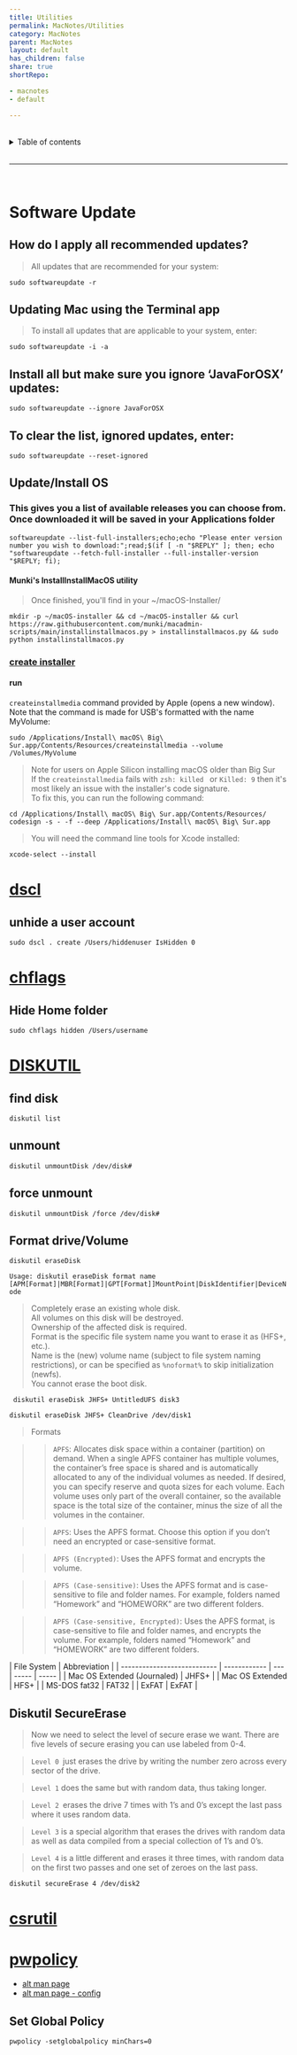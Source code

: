 ```yaml
---
title: Utilities
permalink: MacNotes/Utilities
category: MacNotes
parent: MacNotes
layout: default
has_children: false
share: true
shortRepo:

- macnotes
- default

---
```


<br/>

<details markdown="block">                
<summary>                
Table of contents                
</summary>                
{: .text-delta }                
1. TOC                
{:toc}                
</details>

<br/>

---

<br/>

# Software Update

## How do I apply all recommended updates?

> All updates that are recommended for your system:

```shell
sudo softwareupdate -r
```

## Updating Mac using the Terminal app

> To install all updates that are applicable to your system, enter:

```shell
sudo softwareupdate -i -a
```

## Install all but make sure you ignore ‘JavaForOSX’ updates:

```shell
sudo softwareupdate --ignore JavaForOSX
```

## To clear the list, ignored updates, enter:

```shell
sudo softwareupdate --reset-ignored
```

## Update/Install OS

### This gives you a list of available releases you can choose from. Once downloaded it will be saved in your Applications folder

```shell
softwareupdate --list-full-installers;echo;echo "Please enter version number you wish to download:";read;$(if [ -n "$REPLY" ]; then; echo "softwareupdate --fetch-full-installer --full-installer-version "$REPLY; fi);
```

#### Munki's InstallInstallMacOS utility

> Once finished, you'll find in your ~/macOS-Installer/

```shell
mkdir -p ~/macOS-installer && cd ~/macOS-installer && curl https://raw.githubusercontent.com/munki/macadmin-scripts/main/installinstallmacos.py > installinstallmacos.py && sudo python installinstallmacos.py
```

### [create installer](https://dortania.github.io/OpenCore-Install-Guide/installer-guide/mac-install.html#setting-up-opencore-s-efi-environment)

#### run
`createinstallmedia` command provided by Apple (opens a new window). Note that the command is made for USB's formatted with the name MyVolume:

```shell
sudo /Applications/Install\ macOS\ Big\ Sur.app/Contents/Resources/createinstallmedia --volume /Volumes/MyVolume
```

> Note for users on Apple Silicon installing macOS older than Big Sur  
> If the `createinstallmedia` fails with `zsh: killed ` or `Killed: 9` then it's most likely an issue with the installer's code signature.  
> To fix this, you can run the following command:

```shell
cd /Applications/Install\ macOS\ Big\ Sur.app/Contents/Resources/
codesign -s - -f --deep /Applications/Install\ macOS\ Big\ Sur.app
```

> You will need the command line tools for Xcode installed:

```shell
xcode-select --install
```

# [dscl](https://ss64.com/osx/dscl.html)

## unhide a user account

```shell
sudo dscl . create /Users/hiddenuser IsHidden 0
```

# [chflags](https://ss64.com/osx/chflags.html)

## Hide Home folder

```shell
sudo chflags hidden /Users/username
```

# [DISKUTIL ](https://ss64.com/osx/diskutil.html)

## find disk

```shell
diskutil list
```

## unmount

```shell
diskutil unmountDisk /dev/disk#
```

## force unmount

```shell
diskutil unmountDisk /force /dev/disk#
```

## Format drive/Volume

```shell
diskutil eraseDisk
```

`Usage: diskutil eraseDisk format name [APM[Format]|MBR[Format]|GPT[Format]]MountPoint|DiskIdentifier|DeviceNode`

> Completely erase an existing whole disk.  
> All volumes on this disk will be destroyed.  
> Ownership of the affected disk is required.  
> Format is the specific file system name you want to erase it as (HFS+, etc.).  
> Name is the (new) volume name (subject to file system naming restrictions),
> or can be specified as `%noformat%` to skip initialization (newfs).  
> You cannot erase the boot disk.

```shell
 diskutil eraseDisk JHFS+ UntitledUFS disk3
```

```shell
diskutil eraseDisk JHFS+ CleanDrive /dev/disk1
```

> Formats

> > `APFS`: Allocates disk space within a container (partition) on demand.
> > When a single APFS container has multiple volumes, the container’s free space is shared and is automatically allocated
> > to any of the individual volumes as needed.
> > If desired, you can specify reserve and quota sizes for each volume.
> > Each volume uses only part of the overall container, so the available space is the
> > total size of the container, minus the size of all the volumes in the container.

> > `APFS`: Uses the APFS format. Choose this option if you don’t need an encrypted or case-sensitive format.

> > `APFS (Encrypted)`: Uses the APFS format and encrypts the volume.

> > `APFS (Case-sensitive)`: Uses the APFS format and is case-sensitive to file and folder names. For example, folders named “Homework” and “HOMEWORK”
> > are two different folders.

> > `APFS (Case-sensitive, Encrypted)`: Uses the APFS format, is case-sensitive to file and folder names, and encrypts the volume.
> > For example, folders named “Homework” and “HOMEWORK” are two
> > different folders.

| File System | Abbreviation | | --------------------------- | ------------ | --- | ----- | ----- | | Mac OS Extended (Journaled) | JHFS+ | | Mac OS
Extended | HFS+ | | MS-DOS fat32 | FAT32 | | ExFAT | ExFAT |

## Diskutil SecureErase

> Now we need to select the level of secure erase we want. There are five levels of secure erasing you can use labeled from 0-4.

> `Level 0 `just erases the drive by writing the number zero across every sector of the drive.

> `Level 1` does the same but with random data, thus taking longer.

> `Level 2 `erases the drive 7 times with 1’s and 0’s except the last pass where it uses random data.

> `Level 3` is a special algorithm that erases the drives with random data as well as data compiled from a special collection of 1’s and 0’s.

> `Level 4` is a little different and erases it three times, with random data on the first two passes and one set of zeroes on the last pass.

```shell
diskutil secureErase 4 /dev/disk2
```

# [csrutil](https://ss64.com/osx/csrutil.html)

# [pwpolicy](https://www.manpagez.com/man/8/pwpolicy/)

- [alt man page](https://www.unix.com/man-page/osx/8/pwpolicy/)
- [alt man page - config](https://mosen.github.io/profiledocs/macos/pwpolicy.html#macos-10-10)

## Set Global Policy

```shell
pwpolicy -setglobalpolicy minChars=0
```